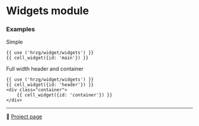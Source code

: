 # Widgets module
    
### Examples

Simple

    {{ use ('hrzg/widget/widgets') }}
    {{ cell_widget({id: 'main'}) }}

Full width header and container

    {{ use ('hrzg/widget/widgets') }}
    {{ cell_widget({id: 'header'}) }}
    <div class="container">
        {{ cell_widget({id: 'container'}) }}
    </div>
    
---

:blue_book: [Project page](https://git.hrzg.de/hrzg/yii2-widgets2-module)

